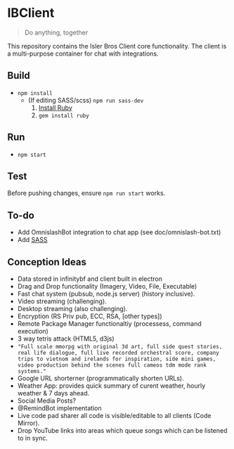 # IBClient

> Do anything, together

This repository contains the Isler Bros Client core functionality. The client is a multi-purpose container for chat with integrations.

## Build
- ```npm install```
  - (If editing SASS/scss) ```npm run sass-dev```
    1. [Install Ruby](http://rubyinstaller.org/downloads)
    2. ```gem install ruby```

## Run
- ```npm start```

## Test
Before pushing changes, ensure ```npm run start``` works.

## To-do
- Add OmnislashBot integration to chat app (see doc/omnislash-bot.txt)
- Add [SASS](http://sass-lang.com/guide#topic-1)

## Conception Ideas
- Data stored in infinitybf and client built in electron
- Drag and Drop functionality (Imagery, Video, File, Executable)
- Fast chat system (pubsub, node.js server) (history inclusive).
- Video streaming (challenging).
- Desktop streaming (also challenging).
- Encryption (RS Priv pub, ECC, RSA, [other types])
- Remote Package Manager functionaltiy (processess, command execution)
- 3 way tetris attack (HTML5, d3js)
- ```"Full scale mmorpg with original 3d art, full side quest stories, real life dialogue, full live recorded orchestral score, company trips to vietnom and irelands for inspiration, side mini games, video production behind the scenes full cameos tdm mode rank systems."```
- Google URL shorterner (programmatically shorten URLs).
- Weather App: provides quick summary of curent weather, hourly weather & 7 days ahead.
- Social Media Posts?
- @RemindBot implementation
- Live code pad sharer all code is visible/editable to all clients (Code Mirror).
- Drop YouTube links into areas which queue songs which can be listened to in sync.
